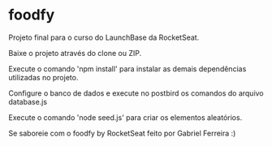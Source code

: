 # foodfy
Projeto final para o curso do LaunchBase da RocketSeat.

Baixe o projeto através do clone ou ZIP.

Execute o comando 'npm install' para instalar as demais dependências utilizadas no projeto.

Configure o banco de dados e execute no postbird os comandos do arquivo database.js

Execute o comando 'node seed.js' para criar os elementos aleatórios.

Se saboreie com o foodfy by RocketSeat feito por Gabriel Ferreira :)
